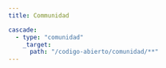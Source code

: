 ```yaml
---
title: Communidad

cascade:
  - type: "comunidad"
    _target:
      path: "/codigo-abierto/comunidad/**"
---
```


<!--add blocks of content here to add more sections to the codigo-abierto page -->
